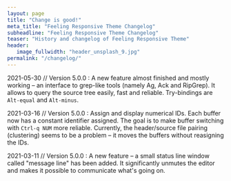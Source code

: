```yaml
---
layout: page
title: "Change is good!"
meta_title: "Feeling Responsive Theme Changelog"
subheadline: "Feeling Responsive Theme Changelog"
teaser: "History and changelog of Feeling Responsive Theme"
header:
   image_fullwidth: "header_unsplash_9.jpg"
permalink: "/changelog/"
---
```


2021-05-30 // Version 5.0.0
:   A new feature almost finished and mostly working – an interface
    to grep-like tools (namely Ag, Ack and RipGrep). It allows to
    query the source tree easily, fast and reliable. Try-bindings
    are `Alt-equal` and `Alt-minus`.

2021-03-16 // Version 5.0.0
:   Assign and display numerical IDs. Each buffer now has a
    constant identifier assigned. The goal is to make buffer 
    switching with `Ctrl-q NUM` more reliable. Currently, the
    header/source file pairing (clustering) seems to be a problem
    – it moves the buffers without reasigning the IDs.

2021-03-11 // Version 5.0.0
:   A new feature – a small status line window called "message
    line" has been added. It significantly unmutes the editor
    and makes it possible to communicate what's going on.
